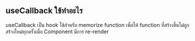 ## useCallback ใช้ทำอะไร

useCallback เป็น hook ใช้สำหรับ memorize function เพื่อให้ function ที่สร้างขึ้นไม่ถูกสร้างใหม่ทุกครั้งเมื่อ Component มีการ re-render

